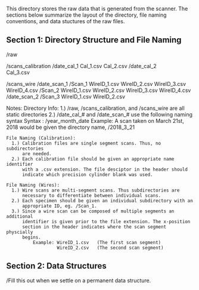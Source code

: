 This directory stores the raw data that is generated from the scanner.
The sections below summarize the layout of the directory, file naming
conventions, and data stuctures of the raw files.

Section 1: Directory Structure and File Naming
----------------------------------------------
/raw

   /scans_calibration
      /date_cal_1
          Cal_1.csv
          Cal_2.csv
      /date_cal_2  
          Cal_3.csv
          
   /scans_wire
      /date_scan_1
         /Scan_1
            WireID_1.csv
            WireID_2.csv
            WireID_3.csv
            WireID_4.csv
         /Scan_2
            WireID_1.csv
            WireID_2.csv
            WireID_3.csv
            WireID_4.csv
      /date_scan_2
         /Scan_3
            WireID_1.csv
            WireID_2.csv

Notes:
    Directory Info:
      1.) /raw, /scans_calibration, and /scans_wire  are all static directories
      2.) /date_cal_# and /date_scan_# use the following naming syntax
              Syntax : /year_month_date
              Example: A scan taken on March 21st, 2018 would be given the
                       directory name,  /2018_3_21

    File Naming (Calibration):
      1.) Calibration files are single segment scans. Thus, no subdirectories
          are needed.
      2.) Each calibration file should be given an appropriate name identifier
          with a .csv extension. The file desciptor in the header should
          indicate which precision cylinder blank was used.

    File Naming (Wires):
      1.) Wire scans are multi-segment scans. Thus subdirectories are
          necessary to differentiate between individual scans.
      2.) Each specimen should be given an individual subdirectory with an
          appropriate ID, eg. /Scan_1.
      3.) Since a wire scan can be composed of multiple segments an additional
          identifier is given prior to the file extension. The x-position
          section in the header indicates where the scan segment physcially
          begins.
              Example: WireID_1.csv   (The first scan segment)
                       WireID_2.csv   (The second scan segment)

Section 2: Data Structures
--------------------------

/Fill this out when we settle on a permanent data structure.
